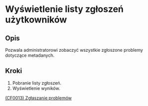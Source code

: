 # Wyświetlenie listy zgłoszeń użytkowników

## Opis
Pozwala administratorowi zobaczyć wszystkie zgłoszone problemy dotyczące metadanych.

## Kroki
1. Pobranie listy zgłoszeń.
2. Wyświetlenie wyników.

[(CF0013) Zgłaszanie problemów](../../3.wizja.systemu/3.3.cechy.funkcjonalne/cechy.funkcjonalne/CF00013.md)